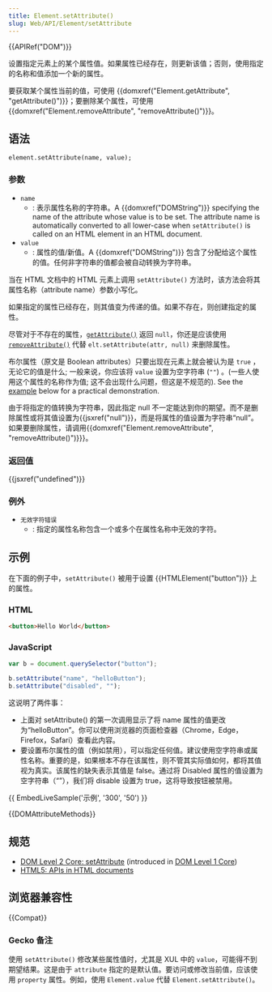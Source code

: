 ```yaml
---
title: Element.setAttribute()
slug: Web/API/Element/setAttribute
---
```


{{APIRef("DOM")}}

设置指定元素上的某个属性值。如果属性已经存在，则更新该值；否则，使用指定的名称和值添加一个新的属性。

要获取某个属性当前的值，可使用 {{domxref("Element.getAttribute", "getAttribute()")}}；要删除某个属性，可使用 {{domxref("Element.removeAttribute", "removeAttribute()")}}。

## 语法

```plain
element.setAttribute(name, value);
```

### 参数

- `name`
  - : 表示属性名称的字符串。A {{domxref("DOMString")}} specifying the name of the attribute whose value is to be set. The attribute name is automatically converted to all lower-case when `setAttribute()` is called on an HTML element in an HTML document.
- `value`
  - : 属性的值/新值。A {{domxref("DOMString")}} 包含了分配给这个属性的值。任何非字符串的值都会被自动转换为字符串。

当在 HTML 文档中的 HTML 元素上调用 `setAttribute()` 方法时，该方法会将其属性名称（attribute name）参数小写化。

如果指定的属性已经存在，则其值变为传递的值。如果不存在，则创建指定的属性。

尽管对于不存在的属性，[`getAttribute()`](/zh-CN/docs/DOM/element.getAttribute) 返回 `null`，你还是应该使用 [`removeAttribute()`](/zh-CN/docs/DOM/element.removeAttribute) 代替 `elt.setAttribute(attr, null)` 来删除属性。

布尔属性（原文是 Boolean attributes）只要出现在元素上就会被认为是 `true` ，无论它的值是什么; 一般来说，你应该将 `value` 设置为空字符串 (`""`) 。(一些人使用这个属性的名称作为值; 这不会出现什么问题，但这是不规范的). See the [example](#示例) below for a practical demonstration.

由于将指定的值转换为字符串，因此指定 null 不一定能达到你的期望。而不是删除属性或将其值设置为{{jsxref("null")}}，而是将属性的值设置为字符串“null”。如果要删除属性，请调用{{domxref("Element.removeAttribute", "removeAttribute()")}}}。

### 返回值

{{jsxref("undefined")}}

### 例外

- `无效字符错误`
  - : 指定的属性名称包含一个或多个在属性名称中无效的字符。

## 示例

在下面的例子中，`setAttribute()` 被用于设置 {{HTMLElement("button")}} 上的属性。

### HTML

```html
<button>Hello World</button>
```

### JavaScript

```js
var b = document.querySelector("button");

b.setAttribute("name", "helloButton");
b.setAttribute("disabled", "");
```

这说明了两件事：

- 上面对 setAttribute() 的第一次调用显示了将 name 属性的值更改为“helloButton”。你可以使用浏览器的页面检查器（Chrome，Edge，Firefox，Safari）查看此内容。
- 要设置布尔属性的值（例如禁用），可以指定任何值。建议使用空字符串或属性名称。重要的是，如果根本不存在该属性，则不管其实际值如何，都将其值视为真实。该属性的缺失表示其值是 false。通过将 Disabled 属性的值设置为空字符串（“”），我们将 disable 设置为 true，这将导致按钮被禁用。

{{ EmbedLiveSample('示例', '300', '50') }}

{{DOMAttributeMethods}}

## 规范

- [DOM Level 2 Core: setAttribute](http://www.w3.org/TR/DOM-Level-2-Core/core.html#ID-F68F082) (introduced in [DOM Level 1 Core](http://www.w3.org/TR/REC-DOM-Level-1/level-one-core.html#method-setAttribute))
- [HTML5: APIs in HTML documents](http://www.whatwg.org/specs/web-apps/current-work/#apis-in-html-documents)

## 浏览器兼容性

{{Compat}}

### Gecko 备注

使用 `setAttribute()` 修改某些属性值时，尤其是 XUL 中的 `value`，可能得不到期望结果。这是由于 `attribute` 指定的是默认值。要访问或修改当前值，应该使用 `property` 属性。例如，使用 `Element.value` 代替 `Element.setAttribute()`。
